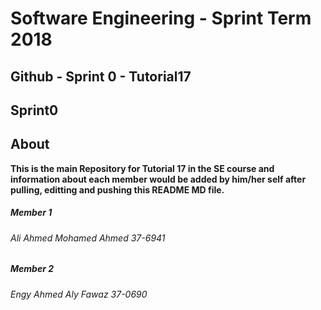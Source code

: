 # **Software Engineering - Sprint Term 2018**
## Github - Sprint 0 - Tutorial17



## Sprint0

## About
   **This is the main Repository for Tutorial 17 in the SE course and information about each member would be added by him/her self after pulling, editting and pushing this README MD file.**

##### Member 1
###### Ali Ahmed Mohamed Ahmed 37-6941

##### Member 2
###### Engy Ahmed Aly Fawaz 37-0690




